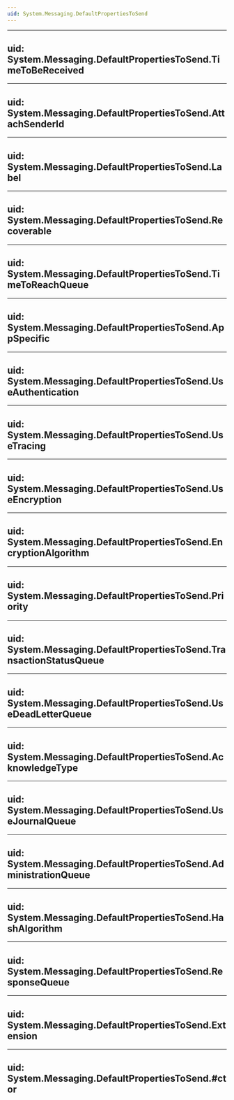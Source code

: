 ```yaml
---
uid: System.Messaging.DefaultPropertiesToSend
---
```


---
uid: System.Messaging.DefaultPropertiesToSend.TimeToBeReceived
---

---
uid: System.Messaging.DefaultPropertiesToSend.AttachSenderId
---

---
uid: System.Messaging.DefaultPropertiesToSend.Label
---

---
uid: System.Messaging.DefaultPropertiesToSend.Recoverable
---

---
uid: System.Messaging.DefaultPropertiesToSend.TimeToReachQueue
---

---
uid: System.Messaging.DefaultPropertiesToSend.AppSpecific
---

---
uid: System.Messaging.DefaultPropertiesToSend.UseAuthentication
---

---
uid: System.Messaging.DefaultPropertiesToSend.UseTracing
---

---
uid: System.Messaging.DefaultPropertiesToSend.UseEncryption
---

---
uid: System.Messaging.DefaultPropertiesToSend.EncryptionAlgorithm
---

---
uid: System.Messaging.DefaultPropertiesToSend.Priority
---

---
uid: System.Messaging.DefaultPropertiesToSend.TransactionStatusQueue
---

---
uid: System.Messaging.DefaultPropertiesToSend.UseDeadLetterQueue
---

---
uid: System.Messaging.DefaultPropertiesToSend.AcknowledgeType
---

---
uid: System.Messaging.DefaultPropertiesToSend.UseJournalQueue
---

---
uid: System.Messaging.DefaultPropertiesToSend.AdministrationQueue
---

---
uid: System.Messaging.DefaultPropertiesToSend.HashAlgorithm
---

---
uid: System.Messaging.DefaultPropertiesToSend.ResponseQueue
---

---
uid: System.Messaging.DefaultPropertiesToSend.Extension
---

---
uid: System.Messaging.DefaultPropertiesToSend.#ctor
---
